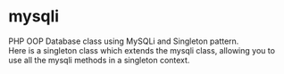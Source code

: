 mysqli
======

PHP OOP Database class using MySQLi and Singleton pattern.  
Here is a singleton class which extends the mysqli class, allowing you to use all the mysqli methods in a singleton context.
